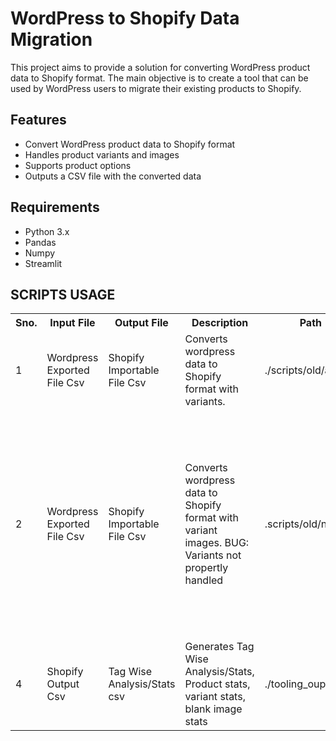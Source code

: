# WordPress to Shopify Data Migration

This project aims to provide a solution for converting WordPress product data to Shopify format. The main objective is to create a tool that can be used by WordPress users to migrate their existing products to Shopify.

## Features

- Convert WordPress product data to Shopify format
- Handles product variants and images
- Supports product options
- Outputs a CSV file with the converted data

## Requirements

- Python 3.x
- Pandas
- Numpy
- Streamlit


## SCRIPTS USAGE

<table>
<tr>
<th>Sno.</th>
<th>Input File</th>
<th>Output File</th>
<th>Description</th>
<th>Path</th>
</tr>
<tr>
<td>1</td>
<td>Wordpress Exported File Csv</td>
<td>Shopify Importable File Csv</td>
<td>Converts wordpress data to Shopify format with variants.</td>
<td>./scripts/old/app.py</td>
</tr>
<tr>
<td>2</td>
<td>Wordpress Exported File Csv</td>
<td>Shopify Importable File Csv</td>
<td>Converts wordpress data to Shopify format with variant images. BUG: Variants not propertly handled</td>
<td>.scripts/old/new.py</td>
<td>3</td>
<td>Wordpress Exported File Csv</td>
<td>Shopify Importable File Csv</td>
<td>Converts wordpress data to Shopify format with variant images and handles the cases if variant images are not present. Handles variant properly</td>
<td>./optimized_wordpress_to_shopify.py</td>
</tr>
<tr>
<td>4</td>
<td>Shopify Output Csv</td>
<td>Tag Wise Analysis/Stats csv</td>
<td>Generates Tag Wise Analysis/Stats, Product stats, variant stats, blank image stats</td>
<td>./tooling_ouput.py</td>
</tr>
</table>